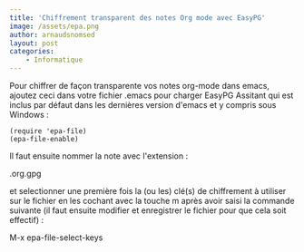 ```yaml
---
title: 'Chiffrement transparent des notes Org mode avec EasyPG'
image: /assets/epa.png
author: arnaudsnomsed
layout: post
categories:
    - Informatique
---
```


Pour chiffrer de façon transparente vos notes org-mode dans emacs,
ajoutez ceci dans votre fichier .emacs pour charger EasyPG Assitant
qui est inclus par défaut dans les dernières version d'emacs et y compris
sous Windows :

```
(require 'epa-file)
(epa-file-enable)
```

Il faut ensuite nommer la note avec l'extension :

.org.gpg

et selectionner une première fois la (ou les) clé(s) de chiffrement à
utiliser sur le fichier en les cochant avec la touche m après avoir
saisi la commande suivante (il faut ensuite modifier et enregistrer le
fichier pour que cela soit effectif) :

M-x epa-file-select-keys


